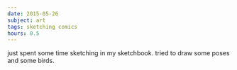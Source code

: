 ```yaml
---
date: 2015-05-26
subject: art
tags: sketching comics
hours: 0.5
---
```


just spent some time sketching in my sketchbook. tried to draw some poses and some birds.
